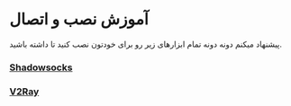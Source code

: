 # آموزش نصب و اتصال
پیشنهاد میکنم دونه دونه تمام ابزارهای زیر رو برای خودتون نصب کنید تا داشته باشید.
### [Shadowsocks](Tools.Shadowsocks.md)


### [V2Ray](Tools.V2Ray.md)

